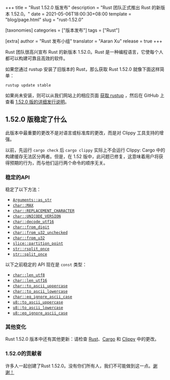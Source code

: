 +++
title = "Rust 1.52.0 版发布"
description = "Rust 团队正式推出 Rust 的新版本 1.52.0。"
date = 2021-05-06T18:00:30+08:00
template = "blog/page.html"
slug = "rust-1.52.0"

[taxonomies]
categories = ["版本发布"]
tags = ["Rust"]


[extra]
author = "Rust 发布小组"
translator = "Aaran Xu"
release = true
+++

Rust 团队很高兴宣布 Rust 的新版本 1.52.0。Rust 是一种编程语言，它使每个人都可以构建可靠且高效的软件。

如果您通过 rustup 安装了旧版本的 Rust，那么获取 Rust 1.52.0 就像下面这样简单：

```console
rustup update stable
```

如果尚未安装，则可以从我们网站上的相应页面 [获取 rustup][install] ，然后在 GitHub 上查看 [1.52.0 版的详细发行说明][notes]。

[install]: https://www.rust-lang.org/install.html
[notes]: https://github.com/rust-lang/rust/blob/master/RELEASES.md#version-1520-2021-05-06

## 1.52.0 版稳定了什么

此版本中最重要的更改不是对语言或标准库的更改，而是对 Clippy 工具支持​​的增强。

以前，先运行 `cargo check` 后 `cargo clippy` 实际上不会运行 Clippy: Cargo 中的构建缓存无法区分两者。但是，在 1.52 版中，此问题已修复，这意味着用户将获得预期的行为，而与他们运行两个命令的顺序无关。


### 稳定的API

稳定了以下方法：

- [`Arguments::as_str`]
- [`char::MAX`]
- [`char::REPLACEMENT_CHARACTER`]
- [`char::UNICODE_VERSION`]
- [`char::decode_utf16`]
- [`char::from_digit`]
- [`char::from_u32_unchecked`]
- [`char::from_u32`]
- [`slice::partition_point`]
- [`str::rsplit_once`]
- [`str::split_once`]

以下之前稳定的 API 现在是 `const` 类型：

- [`char::len_utf8`]
- [`char::len_utf16`]
- [`char::to_ascii_uppercase`]
- [`char::to_ascii_lowercase`]
- [`char::eq_ignore_ascii_case`]
- [`u8::to_ascii_uppercase`]
- [`u8::to_ascii_lowercase`]
- [`u8::eq_ignore_ascii_case`]

[`char::MAX`]: https://doc.rust-lang.org/std/primitive.char.html#associatedconstant.MAX
[`char::REPLACEMENT_CHARACTER`]: https://doc.rust-lang.org/std/primitive.char.html#associatedconstant.REPLACEMENT_CHARACTER
[`char::UNICODE_VERSION`]: https://doc.rust-lang.org/std/primitive.char.html#associatedconstant.UNICODE_VERSION
[`char::decode_utf16`]: https://doc.rust-lang.org/std/primitive.char.html#method.decode_utf16
[`char::from_u32`]: https://doc.rust-lang.org/std/primitive.char.html#method.from_u32
[`char::from_u32_unchecked`]: https://doc.rust-lang.org/std/primitive.char.html#method.from_u32_unchecked
[`char::from_digit`]: https://doc.rust-lang.org/std/primitive.char.html#method.from_digit
[`Arguments::as_str`]: https://doc.rust-lang.org/stable/std/fmt/struct.Arguments.html#method.as_str
[`str::split_once`]: https://doc.rust-lang.org/stable/std/primitive.str.html#method.split_once
[`str::rsplit_once`]: https://doc.rust-lang.org/stable/std/primitive.str.html#method.rsplit_once
[`slice::partition_point`]: https://doc.rust-lang.org/stable/std/primitive.slice.html#method.partition_point
[`char::len_utf8`]: https://doc.rust-lang.org/stable/std/primitive.char.html#method.len_utf8
[`char::len_utf16`]: https://doc.rust-lang.org/stable/std/primitive.char.html#method.len_utf16
[`char::to_ascii_uppercase`]: https://doc.rust-lang.org/stable/std/primitive.char.html#method.to_ascii_uppercase
[`char::to_ascii_lowercase`]: https://doc.rust-lang.org/stable/std/primitive.char.html#method.to_ascii_lowercase
[`char::eq_ignore_ascii_case`]: https://doc.rust-lang.org/stable/std/primitive.char.html#method.eq_ignore_ascii_case
[`u8::to_ascii_uppercase`]: https://doc.rust-lang.org/stable/std/primitive.u8.html#method.to_ascii_uppercase
[`u8::to_ascii_lowercase`]: https://doc.rust-lang.org/stable/std/primitive.u8.html#method.to_ascii_lowercase
[`u8::eq_ignore_ascii_case`]: https://doc.rust-lang.org/stable/std/primitive.u8.html#method.eq_ignore_ascii_case

### 其他变化

Rust 1.52.0 版本中还有其他更新：请检查 [Rust](https://github.com/rust-lang/rust/blob/master/RELEASES.md#version-1520-2021-05-06)、[Cargo](https://github.com/rust-lang/cargo/blob/master/CHANGELOG.md#cargo-152-2021-05-06) 和 [Clippy](https://github.com/rust-lang/rust-clippy/blob/master/CHANGELOG.md#rust-152) 中的更改。

### 1.52.0的贡献者
许多人一起创建了Rust 1.52.0。没有你们所有人，我们不可能做到这一点。[谢谢！](https://thanks.rust-lang.org/rust/1.52.0/)

